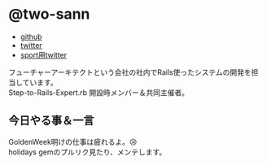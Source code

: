 # @two-sann


- [github](https://github.com/ttwo32)
- [twitter](https://twitter.com/two_sann)
- [sport用twitter](https://twitter.com/RedsfanE)

フューチャーアーキテクトという会社の社内でRails使ったシステムの開発を担当しています。  
Step-to-Rails-Expert.rb 開設時メンバー＆共同主催者。


## 今日やる事＆一言

GoldenWeek明けの仕事は疲れるよ。:cry:  
holidays gemのプルリク見たり、メンテします。
